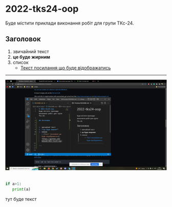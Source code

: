# 2022-tks24-oop
Буде містити приклади виконання робіт для групи ТКс-24.

## Заголовок


1. звичайний текст
1. **це буде жирним**
1. список
   + [Текст посилання що буде відображатись](https://github.com/BobasB/2022-tks24-oop)

---

![any text](https://github.com/BobasB/2022-tks24-oop/raw/main/sceenshots/scr_1.png "Це текст буде висвітлюватись при наведенні")


```python

if a>1:
   print(a)

```

тут буде текст

